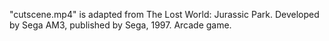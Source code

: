 "cutscene.mp4" is adapted from The Lost World: Jurassic Park. Developed by Sega AM3, published by Sega, 1997. Arcade game.​ 

